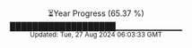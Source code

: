 <p align="center">
⏳Year Progress (65.37 %)<br>
███████████████████▁▁▁▁▁▁▁▁▁▁▁ <br>
<sub>Updated: Tue, 27 Aug 2024 06:03:33 GMT</sub>
</p>

